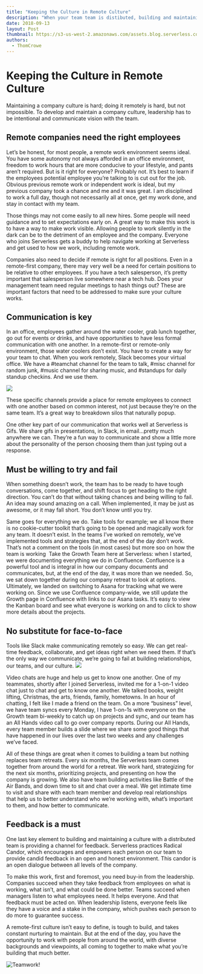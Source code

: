 ```yaml
---
title: "Keeping the Culture in Remote Culture"
description: "When your team team is distibuted, building and maintaining a company culture is difficult, but not impossible."
date: 2018-09-13
layout: Post
thumbnail: https://s3-us-west-2.amazonaws.com/assets.blog.serverless.com/Thom's+Posts/remotework.jpg
authors:
  - ThomCrowe
---
```

# Keeping the Culture in Remote Culture

Maintaining a company culture is hard; doing it remotely is hard, but not impossible. To develop and maintain a company culture, leadership has to be intentional and communicate vision with the team.

## Remote companies need the right employees
Let’s be honest, for most people, a remote work environment seems ideal. You have some autonomy not always afforded in an office environment, freedom to work hours that are more conducive to your lifestyle, and pants aren’t required.  But is it right for everyone? Probably not. It’s best to learn if the employees potential employee you’re talking to is cut out for the job. Obvious previous remote work or independent work is ideal, but my previous company took a chance and me and it was great. I am disciplined to work a full day, though not necessarily all at once, get my work done, and stay in contact with my team.

Those things may not come easily to all new hires. Some people will need guidance and to set expectations early on. A great way to make this work is to have a way to make work visible. Allowing people to work silently in the dark can be to the detriment of an employee and the company. Everyone who joins Serverless gets a buddy to help navigate working at Serverless and get used to how we work, including remote work.

Companies also need to decide if remote is right for all positions. Even in a remote-first company, there may very well be a need for certain positions to be relative to other employees. If you have a tech salesperson, it’s pretty important that salesperson live somewhere near a tech hub. Does your management team need regular meetings to hash things out? These are important factors that need to be addressed to make sure your culture works.

## Communication is key
In an office, employees gather around the water cooler, grab lunch together, go out for events or drinks, and have opportunities to have less formal communication with one another. In a remote-first or remote-only environment, those water coolers don’t exist. You have to create a way for your team to chat. When you work remotely, Slack becomes your virtual office. We have a #teamchat channel for the team to talk, #misc channel for random junk, #music channel for sharing music, and #standups for daily standup checkins.  And we use them.

![](https://s3-us-west-2.amazonaws.com/assets.blog.serverless.com/Thom's+Posts/slack.jpg)

These specific channels provide a place for remote employees to connect with one another based on common interest, not just because they’re on the same team. It’s a great way to breakdown silos that naturally popup.

One other key part of our communication that works well at Serverless is Gifs. We share gifs in presentations, in Slack, in email…pretty much anywhere we can. They’re a fun way to communicate and show a little more about the personality of the person choosing them than just typing out a response. 
	
## Must be willing to try and fail

When something doesn’t work, the team has to be ready to have tough conversations, come together, and shift focus to get heading to the right direction. You can’t do that without taking chances and being willing to fail. An idea may sound amazing on a call. When implemented, it may be just as awesome, or it may fall short. You don’t know until you try.  

Same goes for everything we do. Take tools for example; we all know there is no cookie-cutter toolkit that’s going to be opened and magically work for any team. It doesn’t exist. In the teams I’ve worked on remotely, we’ve implemented tools and strategies that, at the end of the day don’t work. That’s not a comment on the tools (in most cases) but more soo on how the team is working 
Take the Growth Team here at Serverless: when I started, we were documenting everything we do in Confluence. Confluence is a powerful tool and is integral in how our company documents and communicates, but, at the end of the day, it was more than we needed. So, we sat down together during our company retreat to look at options. Ultimately, we landed on switching to Asana for tracking what we were working on. Since we use Confluence company-wide, we still update the Growth page in Confluence with links to our Asana tasks.  It’s easy to view the Kanban board and see what everyone is working on and to click to show more details about the projects.

## No substitute for face-to-face
Tools like Slack make communicating remotely so easy. We can get real-time feedback, collaborate, and get ideas right when we need them. If that’s the only way we communicate, we’re going to fail at building relationships, our teams, and our culture. 
![](https://s3-us-west-2.amazonaws.com/assets.blog.serverless.com/Thom's+Posts/culture.png)

Video chats are huge and help us get to know one another. One of my teammates, shortly after I joined Serverless, invited me for a 1-on-1 video chat just to chat and get to know one another. We talked books, weight lifting, Christmas, the arts, friends, family, hometowns. In an hour of chatting, I felt like I made a friend on the team. On a more “business” level, we have team syncs every Monday, I have 1-on-1s with everyone on the Growth team bi-weekly to catch up on projects and sync, and our team has an All Hands video call to go over company reports. During our All Hands, every team member builds a slide where we share some good things that have happened in our lives over the last two weeks and any challenges we’ve faced. 

All of these things are great when it comes to building a team but nothing replaces team retreats. Every six months, the Serverless team comes together from around the world for a retreat. We work hard, strategizing for the next six months, prioritizing projects, and presenting on how the company is growing. We also have team building activities like Battle of the Air Bands, and down time to sit and chat over a meal. We get intimate time to visit and share with each team member and develop real relationships that help us to better understand who we’re working with, what’s important to them, and how better to communicate. 

## Feedback is a must

One last key element to building and maintaining a culture with a distributed team is providing a channel for feedback. Serverless practices Radical Candor, which encourages and empowers each person on our team to provide candid feedback in an open and honest environment. This candor is an open dialogue between all levels of the company.

To make this work, first and foremost, you need buy-in from the leadership. Companies succeed when they take feedback from employees on what is working, what isn’t, and what could be done better. Teams succeed when managers listen to what employees need. It helps everyone. And that feedback must be acted on. When leadership listens, everyone feels like they have a voice and a stake in the company, which pushes each person to do more to guarantee success.

A remote-first culture isn’t easy to define, is tough to build, and takes constant nurturing to maintain. But at the end of the day, you have the opportunity to work with people from around the world, with diverse backgrounds and viewpoints, all coming to together to make what you’re building that much better. 


![Teamwork!](https://s3-us-west-2.amazonaws.com/assets.blog.serverless.com/Thom's+Posts/giphy.gif)


